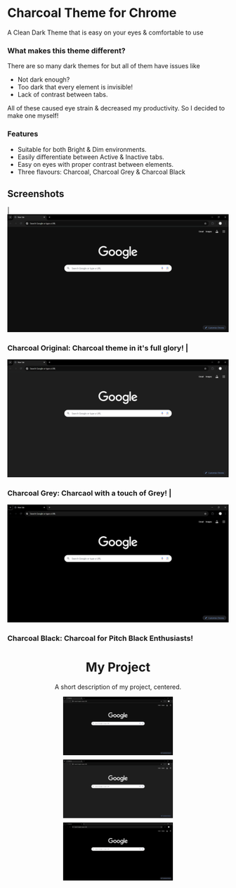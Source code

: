 # Charcoal Theme for Chrome 

A Clean Dark Theme that is easy on your eyes & comfortable to use

### What makes this theme different?
There are so many dark themes for but all of them have issues like

 - Not dark enough?
 - Too dark that every element is invisible!
 - Lack of contrast between tabs.

All of these caused eye strain & decreased my productivity. 
So I decided to make one myself!

### Features

 - Suitable for both Bright & Dim environments.
 - Easily differentiate between Active & Inactive tabs.
 - Easy on eyes with proper contrast between elements.
 - Three flavours: Charcoal, Charcoal Grey & Charcoal Black 

## Screenshots

| ![Charcoal](https://github.com/Exotic-Lambo/Charcoal/blob/main/Screenshots/1.%20Charcoal.png)
### <centre> Charcoal Original: Charcoal theme in it's full glory! <Centre> |

![Charcoal](https://github.com/Exotic-Lambo/Charcoal/blob/main/Screenshots/2.%20Charcoal%20Grey.png)
### Charcoal Grey: Charcaol with a touch of Grey! |

![Charcoal](https://github.com/Exotic-Lambo/Charcoal/blob/main/Screenshots/3.%20Charcoal%20Black.png)
### Charcoal Black: Charcoal for Pitch Black Enthusiasts!

<div align="center">
  <h1>My Project</h1>
  <p>A short description of my project, centered.</p>
</div>

<div style="display: flex; flex-wrap: wrap; gap: 10px; justify-content: center;">
  <img src="https://github.com/Exotic-Lambo/Charcoal/blob/main/Screenshots/1.%20Charcoal.png" alt="Image1" width="250" />
  <img src="https://github.com/Exotic-Lambo/Charcoal/blob/main/Screenshots/2.%20Charcoal%20Grey.png" alt="Image2" width="250" />
  <img src="https://github.com/Exotic-Lambo/Charcoal/blob/main/Screenshots/3.%20Charcoal%20Black.png" alt="Image3" width="250" />
</div>
